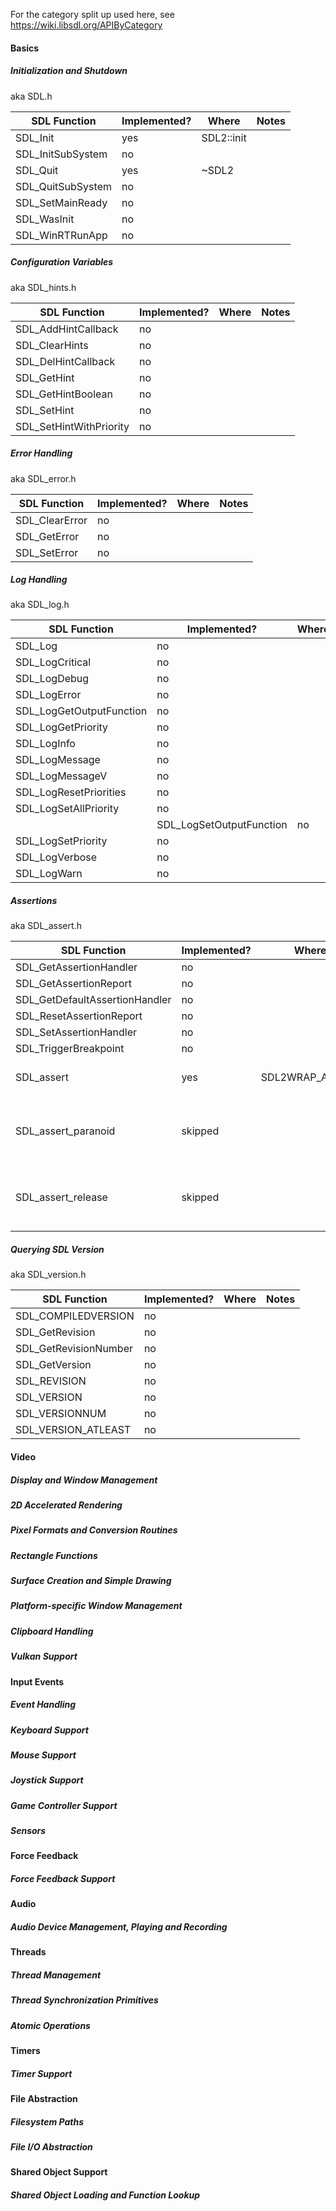 For the category split up used here, see https://wiki.libsdl.org/APIByCategory
#### Basics
    
##### Initialization and Shutdown
aka SDL.h

| SDL Function | Implemented? | Where | Notes |
|--------------|--------------|-------|-------|
| SDL_Init | yes | SDL2::init | |
|SDL_InitSubSystem | no
|SDL_Quit | yes | ~SDL2 ||
|SDL_QuitSubSystem | no
|SDL_SetMainReady | no
|SDL_WasInit | no
|SDL_WinRTRunApp | no
##### Configuration Variables
aka SDL_hints.h

| SDL Function | Implemented? | Where | Notes |
|--------------|--------------|-------|-------|
|SDL_AddHintCallback | no
|SDL_ClearHints | no
|SDL_DelHintCallback | no
|SDL_GetHint | no
|SDL_GetHintBoolean | no
|SDL_SetHint | no
|SDL_SetHintWithPriority | no
##### Error Handling
aka SDL_error.h

| SDL Function | Implemented? | Where | Notes |
|--------------|--------------|-------|-------|
|SDL_ClearError | no
|SDL_GetError | no
|SDL_SetError | no
##### Log Handling
aka SDL_log.h

| SDL Function | Implemented? | Where | Notes |
|--------------|--------------|-------|-------|
|SDL_Log | no
|SDL_LogCritical | no
|SDL_LogDebug | no
|SDL_LogError | no
|SDL_LogGetOutputFunction | no
|SDL_LogGetPriority | no
|SDL_LogInfo | no
|SDL_LogMessage | no
|SDL_LogMessageV | no
|SDL_LogResetPriorities | no
|SDL_LogSetAllPriority | no
||SDL_LogSetOutputFunction | no
|SDL_LogSetPriority | no
|SDL_LogVerbose | no
|SDL_LogWarn | no
##### Assertions
aka SDL_assert.h

| SDL Function | Implemented? | Where | Notes |
|--------------|--------------|-------|-------|
|SDL_GetAssertionHandler | no
|SDL_GetAssertionReport | no
|SDL_GetDefaultAssertionHandler | no
|SDL_ResetAssertionReport | no
|SDL_SetAssertionHandler | no
|SDL_TriggerBreakpoint | no
|SDL_assert | yes | SDL2WRAP_ASSERT | uses custom assert on release build and always asserts 
|SDL_assert_paranoid | skipped | | redundant due to how SDL2WRAP_ASSERT works; use directly if needed
|SDL_assert_release | skipped | | redundant due to how SDL2WRAP_ASSERT works; use directly if needed
##### Querying SDL Version
aka SDL_version.h

| SDL Function | Implemented? | Where | Notes |
|--------------|--------------|-------|-------|
|SDL_COMPILEDVERSION | no
|SDL_GetRevision | no
|SDL_GetRevisionNumber | no
|SDL_GetVersion | no
|SDL_REVISION | no
|SDL_VERSION | no
|SDL_VERSIONNUM | no
|SDL_VERSION_ATLEAST | no

#### Video
##### Display and Window Management
##### 2D Accelerated Rendering
##### Pixel Formats and Conversion Routines
##### Rectangle Functions
##### Surface Creation and Simple Drawing
##### Platform-specific Window Management
##### Clipboard Handling
##### Vulkan Support
#### Input Events
##### Event Handling
##### Keyboard Support
##### Mouse Support
##### Joystick Support
##### Game Controller Support
##### Sensors
#### Force Feedback
##### Force Feedback Support
#### Audio
##### Audio Device Management, Playing and Recording
#### Threads 	
##### Thread Management
##### Thread Synchronization Primitives
##### Atomic Operations
#### Timers
##### Timer Support
#### File Abstraction
##### Filesystem Paths
##### File I/O Abstraction
#### Shared Object Support
##### Shared Object Loading and Function Lookup